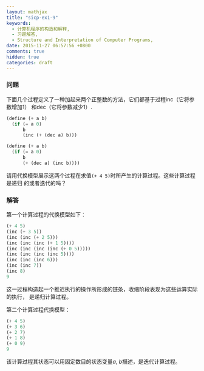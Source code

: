 ```yaml
---
layout: mathjax
title: "sicp-ex1-9"
keywords:
  - 计算机程序的构造和解释,
  - 习题解答,
  - Structure and Interpretation of Computer Programs,
date: 2015-11-27 06:57:56 +0800
comments: true
hidden: true
categories: draft
---
```


### 问题

下面几个过程定义了一种加起来两个正整数的方法，它们都基于过程inc（它将参数增加1）
和dec（它将参数减少1）.

``` scheme
(define (+ a b)
  (if (= a 0)
      b
      (inc (+ (dec a) b)))

(define (+ a b)
  (if (= a 0)
      b
      (+ (dec a) (inc b))))
```

请用代换模型展示这两个过程在求值`(+ 4 5)`时所产生的计算过程。这些计算过程是递归
的或者迭代的吗？

### 解答

第一个计算过程的代换模型如下：

``` scheme
(+ 4 5)
(inc (+ 3 5))
(inc (inc (+ 2 5)))
(inc (inc (inc (+ 1 5))))
(inc (inc (inc (inc (+ 0 5)))))
(inc (inc (inc (inc 5))))
(inc (inc (inc 6)))
(inc (inc 7))
(inc 8)
9
```

这一过程构造起一个推迟执行的操作所形成的链条，收缩阶段表现为这些运算实际的执行，
是递归计算过程。

第二个计算过程代换模型：

``` scheme
(+ 4 5)
(+ 3 6)
(+ 2 7)
(+ 1 8)
(+ 0 9)
9
```

该计算过程其状态可以用固定数目的状态变量$a$, $b$描述，是迭代计算过程。
